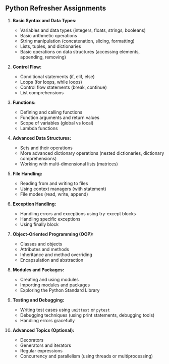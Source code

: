 ## Python Refresher Assignments

1. **Basic Syntax and Data Types:**
   - Variables and data types (integers, floats, strings, booleans)
   - Basic arithmetic operations
   - String manipulation (concatenation, slicing, formatting)
   - Lists, tuples, and dictionaries
   - Basic operations on data structures (accessing elements, appending, removing)

2. **Control Flow:**
   - Conditional statements (if, elif, else)
   - Loops (for loops, while loops)
   - Control flow statements (break, continue)
   - List comprehensions

3. **Functions:**
   - Defining and calling functions
   - Function arguments and return values
   - Scope of variables (global vs local)
   - Lambda functions

4. **Advanced Data Structures:**
   - Sets and their operations
   - More advanced dictionary operations (nested dictionaries, dictionary comprehensions)
   - Working with multi-dimensional lists (matrices)

5. **File Handling:**
   - Reading from and writing to files
   - Using context managers (with statement)
   - File modes (read, write, append)

6. **Exception Handling:**
   - Handling errors and exceptions using try-except blocks
   - Handling specific exceptions
   - Using finally block

7. **Object-Oriented Programming (OOP):**
   - Classes and objects
   - Attributes and methods
   - Inheritance and method overriding
   - Encapsulation and abstraction

8. **Modules and Packages:**
   - Creating and using modules
   - Importing modules and packages
   - Exploring the Python Standard Library

9. **Testing and Debugging:**
   - Writing test cases using `unittest` or `pytest`
   - Debugging techniques (using print statements, debugging tools)
   - Handling errors gracefully

10. **Advanced Topics (Optional):**
    - Decorators
    - Generators and iterators
    - Regular expressions
    - Concurrency and parallelism (using threads or multiprocessing)
